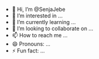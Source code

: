 - 👋 Hi, I’m @SenjaJebe
- 👀 I’m interested in ...
- 🌱 I’m currently learning ...
- 💞️ I’m looking to collaborate on ...
- 📫 How to reach me ...
- 😄 Pronouns: ...
- ⚡ Fun fact: ...

<!---
SenjaJebe/SenjaJebe is a ✨ special ✨ repository because its `README.md` (this file) appears on your GitHub profile.
You can click the Preview link to take a look at your changes.
--->
